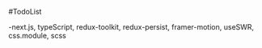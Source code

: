#TodoList

-next.js, typeScript, redux-toolkit, redux-persist, framer-motion, useSWR, css.module, scss
